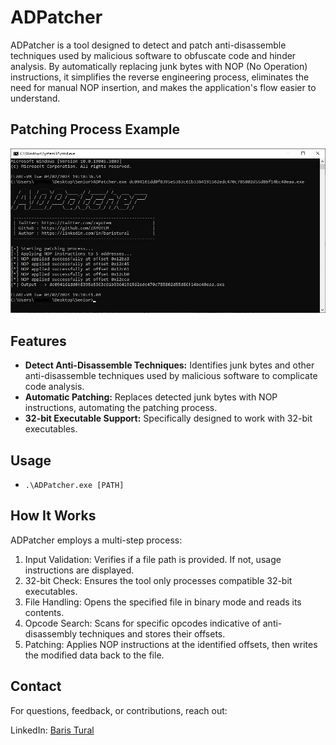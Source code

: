 # ADPatcher

ADPatcher is a tool designed to detect and patch anti-disassemble techniques used by malicious software to obfuscate code and hinder analysis. By automatically replacing junk bytes with NOP (No Operation) instructions, it simplifies the reverse engineering process, eliminates the need for manual NOP insertion, and makes the application's flow easier to understand.


## Patching Process Example 
![alt text](<ADPatcher Tool.jpg>)

## Features

- **Detect Anti-Disassemble Techniques:** Identifies junk bytes and other anti-disassemble techniques used by malicious software to complicate code analysis.
- **Automatic Patching:** Replaces detected junk bytes with NOP instructions, automating the patching process.
- **32-bit Executable Support:** Specifically designed to work with 32-bit executables.

## Usage
- ```.\ADPatcher.exe [PATH]```

## How It Works
ADPatcher employs a multi-step process:

1. Input Validation: Verifies if a file path is provided. If not, usage instructions are displayed.
2. 32-bit Check: Ensures the tool only processes compatible 32-bit executables.
3. File Handling: Opens the specified file in binary mode and reads its contents.
4. Opcode Search: Scans for specific opcodes indicative of anti-disassembly techniques and stores their offsets.
5. Patching: Applies NOP instructions at the identified offsets, then writes the modified data back to the file.

## Contact
For questions, feedback, or contributions, reach out:

LinkedIn: [Baris Tural](https://www.linkedin.com/in/baristural/)